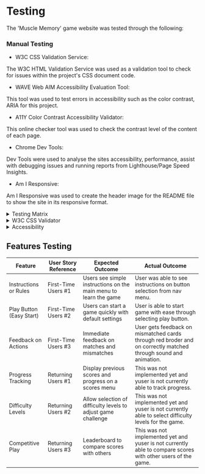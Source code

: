 # Testing

The 'Muscle Memory' game website was tested through the following:
### Manual Testing

* W3C CSS Validation Service:

The W3C HTML Validation Service was used as a validation tool to check for issues within the project's CSS document code.

* WAVE Web AIM Accessibility Evaluation Tool:

This tool was used to test errors in accessibility such as the color contrast, ARIA for this project.

* A11Y Color Contrast Accessibility Validator:

This online checker tool was used to check the contrast level of the content of each page.

* Chrome Dev Tools:

Dev Tools were used to analyse the sites accessibility, performance, assist with debugging issues and running reports from Lighthouse/Page Speed Insights.

* Am I Responsive:

Am I Responsive was used to create the header image for the README file to show the site in its responsive format.

<details>
<summary>Testing Matrix</summary>

![Testing Matrix](/docs/features/testing-matrix.png)
</details>

<details>
<summary>W3C CSS Validator</summary>

![W3C CSS](/docs/features/w3c-css.png)
</details>

<details>
<summary>Accessibility </summary>

No colour contrast issues found when pages ran through - [A11y](https://color.a11y.com/Contrast/)

</details>


## Features Testing

| Feature                  | User Story Reference | Expected Outcome                                                 | Actual Outcome                     |
| ------------------------ | -------------------- | ---------------------------------------------------------------- | ---------------------------------- |
| Instructions or Rules    | First-Time Users #1  | Users see simple instructions on the main menu to learn the game | User was able to see instructions on button selection from nav menu. |
| Play Button (Easy Start) | First-Time Users #2  | Users can start a game quickly with default settings             | User is able to start game with ease through selecting play button. |
| Feedback on Actions      | First-Time Users #3  | Immediate feedback on matches and mismatches                     | User gets feedback on mismatched cards through red broder and on correctly matched through sound and animation. |
| Progress Tracking        | Returning Users #1   | Display previous scores and progress on a scores menu            | This was not implemented yet and yuser is not currently able to track progress. |
| Difficulty Levels        | Returning Users #2   | Allow selection of difficulty levels to adjust game challenge    | This was not implemented yet and yuser is not currently able to select difficulty levels for the game. |
| Competitive Play         | Returning Users #3   | Leaderboard to compare scores with others                        | This was not implemented yet and yuser is not currently able to compare scores with other users of the game.|

